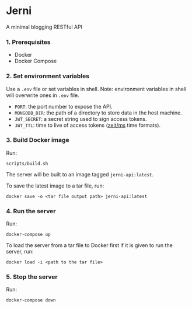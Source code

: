 # Jerni
A minimal blogging RESTful API

### 1. Prerequisites
- Docker
- Docker Compose

### 2. Set environment variables
Use a `.env` file or set variables in shell. Note: environment variables in shell will overwrite ones in `.env` file.

- `PORT`: the port number to expose the API.
- `MONGODB_DIR`: the path of a directory to store data in the host machine.
- `JWT_SECRET`: a secret string used to sign access tokens.
- `JWT_TTL`: time to live of access tokens ([zeit/ms](https://github.com/zeit/ms) time formats).

### 3. Build Docker image
Run:
```
scripts/build.sh
```
The server will be built to an image tagged `jerni-api:latest`.

To save the latest image to a tar file, run:
```
docker save -o <tar file output path> jerni-api:latest
```

### 4. Run the server
Run:
```
docker-compose up
```
To load the server from a tar file to Docker first if it is given to run the server, run:
```
docker load -i <path to the tar file>
```

### 5. Stop the server
Run:
```
docker-compose down
```
